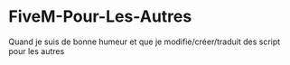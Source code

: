# FiveM-Pour-Les-Autres
Quand je suis de bonne humeur et que je modifie/créer/traduit des script pour les autres
